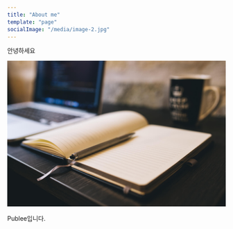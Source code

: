 ```yaml
---
title: "About me"
template: "page"
socialImage: "/media/image-2.jpg"
---
```


안녕하세요

![Donec eu libero sit amet quam egestas semper. Aenean ultricies mi vitae est. Mauris placerat eleifend leo. Quisque sit amet est et sapien ullamcorper pharetra. Vestibulum erat wisi, condimentum sed, commodo vitae, ornare sit amet, wisi.](/media/image-2.jpg)

Publee입니다.